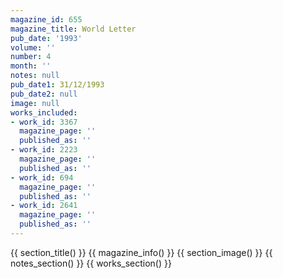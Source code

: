 ```yaml
---
magazine_id: 655
magazine_title: World Letter
pub_date: '1993'
volume: ''
number: 4
month: ''
notes: null
pub_date1: 31/12/1993
pub_date2: null
image: null
works_included:
- work_id: 3367
  magazine_page: ''
  published_as: ''
- work_id: 2223
  magazine_page: ''
  published_as: ''
- work_id: 694
  magazine_page: ''
  published_as: ''
- work_id: 2641
  magazine_page: ''
  published_as: ''
---
```


{{ section_title() }}
{{ magazine_info() }}
{{ section_image() }}
{{ notes_section() }}
{{ works_section() }}
